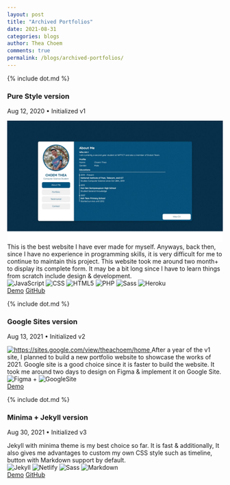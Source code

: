 ```yaml
---
layout: post
title: "Archived Portfolios"
date: 2021-08-31
categories: blogs
author: Thea Choem
comments: true
permalink: /blogs/archived-portfolios/
---
```


{% include dot.md %}
### Pure Style version
<p class="post-meta">Aug 12, 2020 • Initialized v1</p>
<a href="https://theachoem.herokuapp.com/" target="_blank">
  <img src="/assets/images/portfolio-v1.jpeg" alt="https://theachoem.herokuapp.com/" />
</a>
This is the best website I have ever made for myself. Anyways, back then, since I have no experience in programming skills, it is very difficult for me to continue to maintain this project. This website took me around two month+ to display its complete form. It may be a bit long since I have to learn things from scratch include design & development.
<br>
<div class="mt mb topic">
  <img src="https://img.shields.io/badge/JavaScript-F7DF1E?style=for-the-badge&logo=javascript&logoColor=black" alt="JavaScript"/>
  <img src="https://img.shields.io/badge/CSS-239120?style=for-the-badge&logo=css3&logoColor=white" alt="CSS"/>
  <img src="https://img.shields.io/badge/HTML5-E34F26?style=for-the-badge&logo=html5&logoColor=white" alt="HTML5"/>
  <img src="https://img.shields.io/badge/PHP-777BB4?style=for-the-badge&logo=php&logoColor=white" alt="PHP"/> 
  <img src="https://img.shields.io/badge/Sass-CC6699?style=for-the-badge&logo=sass&logoColor=white" alt="Sass"/>
  <img src="https://img.shields.io/badge/Heroku-430098?style=for-the-badge&logo=heroku&logoColor=white" alt="Heroku"/>
</div>
<a href="https://theachoem.herokuapp.com/" target="_blank" class="primary-button mt1">Demo</a>
<a href="https://github.com/theachoem/portfolio-jekyll/commits/1.0.0" target="_blank" class="primary-button mt1">GitHub</a>

{% include dot.md %}

### Google Sites version
<p class="post-meta">Aug 13, 2021 • Initialized v2</p>
<a href="https://sites.google.com/view/theachoem/home" target="_blank">
  <img src="https://user-images.githubusercontent.com/29684683/132114414-072ab825-6656-4503-992e-a15604fd76f5.png" alt="https://sites.google.com/view/theachoem/home" />
</a>
After a year of the v1 site, I planned to build a new portfolio website to showcase the works of 2021. Google site is a good choice since it is faster to build the website. It took me around two days to design on Figma & implement it on Google Site.
<br>
<div class="mt mb topic">
  <img src="https://img.shields.io/badge/Figma-F24E1E?style=for-the-badge&logo=figma&logoColor=white" alt="Figma"/> +
  <img height="36px" src="https://www.epidemic-marketing.com/wp-content/uploads/2020/03/google-sites-1024x322.jpg" alt="GoogleSite"/>
</div>
<a href="https://sites.google.com/view/theachoem/home" target="_blank" class="primary-button mt1">Demo</a>

{% include dot.md %}

### Minima + Jekyll version
<p class="post-meta">Aug 30, 2021 • Initialized v3</p>
Jekyll with minima theme is my best choice so far. It is fast & additionally, It also gives me advantages to custom my own CSS style such as timeline, button with Markdown support by default.
<br>
<div class="mt mb topic">
  <img src="https://img.shields.io/badge/Jekyll-CC0000?style=for-the-badge&logo=Jekyll&logoColor=white" alt="Jekyll"/>
  <img src="https://img.shields.io/badge/Netlify-00C7B7?style=for-the-badge&logo=netlify&logoColor=white"  alt="Netlify"/>
  <img src="https://img.shields.io/badge/Sass-CC6699?style=for-the-badge&logo=sass&logoColor=white" alt="Sass"/>
  <img src="https://img.shields.io/badge/Markdown-000000?style=for-the-badge&logo=markdown&logoColor=white" alt="Markdown"/>
</div>
<a href="https://thea.juniorise.com" target="_blank" class="primary-button mt1">Demo</a>
<a href="https://github.com/theachoem/portfolio-jekyll" target="_blank" class="primary-button mt1">GitHub</a>
